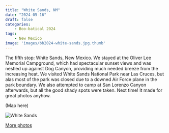 ```yaml
---
title: "White Sands, NM"
date: "2024-05-16"
draft: false
categories: 
    - Boo-batical 2024
tags:
    - New Mexico
image: 'images/bb2024-white-sands.jpg.thumb'
---
```


The fifth stop: White Sands, New Mexico. We stayed at the Oliver Lee Memorial Campground, which had spectacular sunset views and was nestled up against Dog Canyon, providing much needed breeze from the increasing heat. We visited White Sands National Park near Las Cruces, but alas most of the park was closed due to a downed Air Force plane in the park boundary. We also attempted to camp at San Lorenzo Canyon afterwards, but all the good shady spots were taken. Next time! It made for great photos anyhow.

(Map here)

![White Sands](/images/bb2024-white-sands.jpg)


[More photos](https://photos.app.goo.gl/cbn9sHEG2XRc8PFe7)

